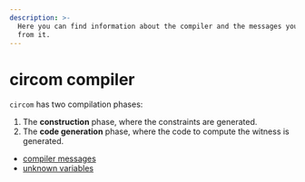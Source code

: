 ```yaml
---
description: >-
  Here you can find information about the compiler and the messages you may get
  from it.
---
```


# circom compiler

`circom` has two compilation phases:

1. The **construction** phase, where the constraints are generated. 
2. The **code generation** phase, where the code to compute the witness is generated.

* [compiler messages](compiler-messages.md)
* [unknown variables](unknowns.md)



